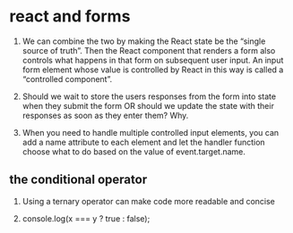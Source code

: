 # react and forms

1. We can combine the two by making the React state be the “single source of truth”. Then the React component that renders a form also controls what happens in that form on subsequent user input. An input form element whose value is controlled by React in this way is called a “controlled component”.

2. Should we wait to store the users responses from the form into state when they submit the form OR should we update the state with their responses as soon as they enter them? Why.

3. When you need to handle multiple controlled input elements, you can add a name attribute to each element and let the handler function choose what to do based on the value of event.target.name.

## the conditional operator 

1. Using a ternary operator can make code more readable and concise

2. console.log(x === y ? true : false);
